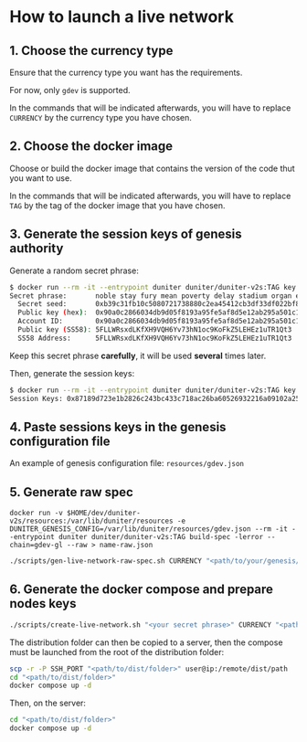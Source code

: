 # How to launch a live network

## 1. Choose the currency type

Ensure that the currency type you want has the requirements.

For now, only `gdev` is supported.

In the commands that will be indicated afterwards, you will have to replace `CURRENCY` by the
currency type you have chosen.

## 2. Choose the docker image

Choose or build the docker image that contains the version of the code thut you want to use.

In the commands that will be indicated afterwards, you will have to replace `TAG` by the tag of the
docker image that you have chosen.

## 3. Generate the session keys of genesis authority

Generate a random secret phrase:

```bash
$ docker run --rm -it --entrypoint duniter duniter/duniter-v2s:TAG key generate
Secret phrase:       noble stay fury mean poverty delay stadium organ evil east vague can
  Secret seed:       0xb39c31fb10c5080721738880c2ea45412cb3df33df022bf8d9a51483b3a9b7a6
  Public key (hex):  0x90a0c2866034db9d05f8193a95fe5af8d5e12ab295a501c17c95cdbeaf226d62
  Account ID:        0x90a0c2866034db9d05f8193a95fe5af8d5e12ab295a501c17c95cdbeaf226d62
  Public key (SS58): 5FLLWRsxdLKfXH9VQH6Yv73hN1oc9KoFkZ5LEHEz1uTR1Qt3
  SS58 Address:      5FLLWRsxdLKfXH9VQH6Yv73hN1oc9KoFkZ5LEHEz1uTR1Qt3
```

Keep this secret phrase **carefully**, it will be used **several** times later.

Then, generate the session keys:

```bash
$ docker run --rm -it --entrypoint duniter duniter/duniter-v2s:TAG key generate-session-keys --chain CURRENCY_local --suri "<your secret phrase>"
Session Keys: 0x87189d723e1b2826c243bc433c718ac26ba60526932216a09102a254d54462b890a0c2866034db9d05f8193a95fe5af8d5e12ab295a501c17c95cdbeaf226d6290a0c2866034db9d05f8193a95fe5af8d5e12ab295a501c17c95cdbeaf226d6290a0c2866034db9d05f8193a95fe5af8d5e12ab295a501c17c95cdbeaf226d62
```

## 4. Paste sessions keys in the genesis configuration file

An example of genesis configuration file: `resources/gdev.json`

## 5. Generate raw spec

```docker
docker run -v $HOME/dev/duniter-v2s/resources:/var/lib/duniter/resources -e DUNITER_GENESIS_CONFIG=/var/lib/duniter/resources/gdev.json --rm -it --entrypoint duniter duniter/duniter-v2s:TAG build-spec -lerror --chain=gdev-gl --raw > name-raw.json
```

```bash
./scripts/gen-live-network-raw-spec.sh CURRENCY "<path/to/your/genesis/config/file>"
```

## 6. Generate the docker compose and prepare nodes keys

```bash
./scripts/create-live-network.sh "<your secret phrase>" CURRENCY "<path/to/dist/folder>"
```

The distribution folder can then be copied to a server, then the compose must be launched from the
root of the distribution folder:

```bash
scp -r -P SSH_PORT "<path/to/dist/folder>" user@ip:/remote/dist/path
cd "<path/to/dist/folder>"
docker compose up -d
```

Then, on the server:

```bash
cd "<path/to/dist/folder>"
docker compose up -d
```

